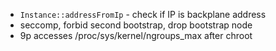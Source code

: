 * `Instance::addressFromIp` - check if IP is backplane address
* seccomp, forbid second bootstrap, drop bootstrap node
* 9p accesses /proc/sys/kernel/ngroups_max after chroot

